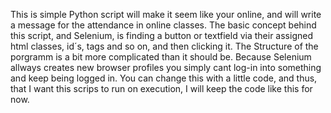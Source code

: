 This is simple Python script will make it seem like your online, and will write a message for the attendance in online classes.
The basic concept behind this script, and Selenium, is finding a button or textfield via their assigned html classes, id´s, tags and so on, and then clicking it. The Structure of the porgramm is a bit more complicated than it should be. Because Selenium allways creates new browser profiles you simply cant log-in into something and keep being logged in. You can change this with a little code, and thus, that I want this scrips to run on execution, I will keep the code like this for now. 

